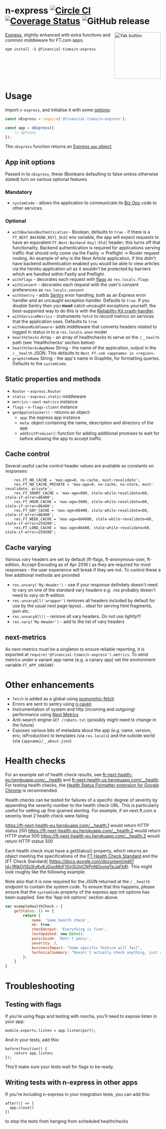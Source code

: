 # n-express [![Circle CI](https://circleci.com/gh/Financial-Times/n-express/tree/main.svg?style=svg)](https://circleci.com/gh/Financial-Times/n-express/tree/main) [![Coverage Status](https://coveralls.io/repos/github/Financial-Times/n-express/badge.svg)](https://coveralls.io/github/Financial-Times/n-express) ![GitHub release](https://img.shields.io/github/release/Financial-Times/n-express.svg?style=popout)

<a href="https://docs.google.com/forms/d/e/1FAIpQLSf5InA7UJK9yNBCzidFKI_WNkfbl6of1eRlIACRspGXUcBx8A/viewform?usp=pp_url&entry.78759464=n-express" target="_blank"><img src="https://i.imgur.com/UmScdZ4.png" alt="Yak button" border="0" align="right" width="150" title="Report a yak shaving incident for this repository"></a>

[Express](https://expressjs.com/), slightly enhanced with extra functions and common middleware for FT.com apps.

```
npm install -S @financial-times/n-express
```

<br clear="right">

# Usage

Import `n-express`, and initialise it with some [options](#app-init-options):

```js
const nExpress = require('@financial-times/n-express');

const app = nExpress({
	// options
});
```

The `nExpress` function returns an [Express `app` object](https://expressjs.com/en/4x/api.html#app).

## App init options

Passed in to `nExpress`, these (Booleans defaulting to false unless otherwise stated) turn on various optional features

### Mandatory

- `systemCode` - allows the application to communicate its [Biz Ops](https://biz-ops.in.ft.com/) code to other services.

### Optional

- `withBackendAuthentication` - Boolean, defaults to `true` - if there is a `FT_NEXT_BACKEND_KEY[_OLD]` env variable, the app will expect requests to have an equivalent `FT-Next-Backend-Key[-Old]` header; this turns off that functionality. Backend authentication is required for applications serving traffic that should only come via the Fastly -> Preflight -> Router request routing. An example of why is the Next Article application, if this didn't have backend authentication enabled you would be able to view articles via the heroku application url as it wouldn't be protected by barriers which are handled within Fastly and Preflight.
- `withFlags` - decorates each request with [flags](https://github.com/Financial-Times/n-flags-client) as `res.locals.flags`
- `withConsent` - decorates each request with the user's consent preferences as `res.locals.consent`
- `withSentry` - adds [Sentry](https://sentry.io/) error handling, both as an Express error handler and an uncaught exception handler. Defaults to `true`. If you disable Sentry then you **must** catch uncaught exceptions yourself; the best-supported way to do this is with the [Reliability Kit crash-handler](https://github.com/Financial-Times/dotcom-reliability-kit/tree/main/packages/crash-handler#readme).
- `withServiceMetrics` - instruments `fetch` to record metrics on services that the application uses. Defaults to `true`
- `withAnonMiddleware`- adds middleware that converts headers related to logged in status in to a `res.locals.anon` model
- `healthChecks` Array - an array of healthchecks to serve on the `/__health` path (see 'Healthchecks' section below)
- `healthChecksAppName` String - the name of the application, output in the `/__health` JSON. This defaults to `Next FT.com <appname> in <region>`.
- `graphiteName` String - the app's name in Graphite, for formatting queries. Defaults to the `systemCode`.

## Static properties and methods
- `Router` - `express.Router`
- `static` - `express.static` middleware
- `metrics` - `next-metrics` instance
- `flags` - `n-flags-client` instance
- `getAppContainer()` - returns an object:
	- `app`: the express app instance
	- `meta`: object containing the name, description and directory of the app
	- `addInitPromise()`: function for adding additional promises to wait for before allowing the app to accept traffic


## Cache control
Several useful cache control header values are available as constants on responses:
```
	res.FT_NO_CACHE = 'max-age=0, no-cache, must-revalidate';
	res.FT_NO_CACHE_PRIVATE = 'max-age=0, no-cache, no-store, must-revalidate, private';
	res.FT_SHORT_CACHE = 'max-age=600, stale-while-revalidate=60, stale-if-error=86400';
	res.FT_HOUR_CACHE = 'max-age=3600, stale-while-revalidate=60, stale-if-error=86400';
	res.FT_DAY_CACHE = 'max-age=86400, stale-while-revalidate=60, stale-if-error=86400';
	res.FT_WEEK_CACHE = 'max-age=604800, stale-while-revalidate=60, stale-if-error=259200';
	res.FT_LONG_CACHE = 'max-age=86400, stale-while-revalidate=60, stale-if-error=259200';
```

## Cache varying
Various vary headers are set by default (ft-flags, ft-anonymous-user, ft-edition, Accept-Encoding as of Apr 2016 ) as they are required for most responses - the user experience will break if they are not. To control these a few additional methods are provided
- `res.unvary('My-Header')` - use if your response definitely doesn't need to vary on one of the standard vary headers e.g. .rss probably doesn't need to vary on ft-edition
- `res.unvaryAll('wrapper')` removes all headers included by default for use by the usual next page layout... ideal for serving html fragments, json etc.
- `res.unvaryAll()` - remove all vary headers. *Do not use lightly!!!*
- `res.vary('My-Header')` - add to the list of vary headers

## next-metrics
As next-metrics must be a singleton to ensure reliable reporting, it is exported at `require('@financial-times/n-express').metrics`. To send metrics under a variant app name (e.g. a canary app) set the environment variable `FT_APP_VARIANT`.

# Other enhancements
- `fetch` is added as a global using [isomorphic-fetch](https://github.com/matthew-andrews/isomorphic-fetch)
- Errors are sent to sentry using [n-raven](https://github.com/Financial-Times/n-raven)
- Instrumentation of system and http (incoming and outgoing) performance using [Next Metrics](https://github.com/Financial-Times/next-metrics)
- Anti-search engine `GET /robots.txt` (possibly might need to change in the future)
- Exposes various bits of metadata about the app (e.g. name, version, env, isProduction) to templates (via `res.locals`) and the outside world (via `{appname}/__about.json`)



# Health checks

For an example set of health check results, see [ft-next-health-eu.herokuapp.com/__health](https://ft-next-health-eu.herokuapp.com/__health) and [ft-next-health-us.herokuapp.com/__health](https://ft-next-health-us.herokuapp.com/__health). For testing health checks, the [Health Status Formatter extension for Google Chrome](https://github.com/triblondon/health-status-formatter) is recommended.

Health checks can be tested for failures of a specific degree of severity by appending the severity number to the health check URL. This is particularly useful for setting up fine-grained alerting. For example, if on next.ft.com a severity level 2 health check were failing:

https://ft-next-health-eu.herokuapp.com/__health.1 would return HTTP status 200
https://ft-next-health-eu.herokuapp.com/__health.2 would return HTTP status 500
https://ft-next-health-eu.herokuapp.com/__health.3 would return HTTP status 500

Each health check must have a getStatus() property, which returns an object meeting the specifications of the [FT Health Check Standard](https://docs.google.com/document/d/18hefJjImF5IFp9WvPAm9Iq5_GmWzI9ahlKSzShpQl1s/edit) and the [FT Check Standard] (https://docs.google.com/document/edit?id=1ftlkDj1SUXvKvKJGvoMoF1GnSUInCNPnNGomqTpJaFk#). This might look roughly like the following example:

Note also that it is now required for the JSON returned at the `/__health` endpoint to contain the system code. To ensure that this happens, please ensure that the `systemCode` property of the express app init options has been supplied. See the 'App init options' section above.

```js
var exampleHealthCheck = {
	getStatus: () => {
		return {
			name: 'Some health check',
			ok: true,
			checkOutput: 'Everything is fine',
			lastUpdated: new Date(),
			panicGuide: 'Don\'t panic',
			severity: 3,
			businessImpact: "Some specific feature will fail",
			technicalSummary: "Doesn\'t actually check anything, just an example"
		};
	}
}
```

# Troubleshooting

## Testing with flags

If you’re using flags and testing with mocha, you’ll need to expose listen in your app:

```
module.exports.listen = app.listen(port);
```

And in your tests, add this:

```
before(function() {
	return app.listen;
});
```

This’ll make sure your tests wait for flags to be ready.

## Writing tests with n-express in other apps 
If you're including n-express in your integration tests, you can add this:

```
after(() => {
  app.close()
})
```

to stop the tests from hanging from scheduled healthchecks 
